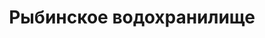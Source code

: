 ---
title: 'Рыбинское водохранилище'
location: ''

tags: [all]
category: paddling-2700km-along-the-volga-2010
---